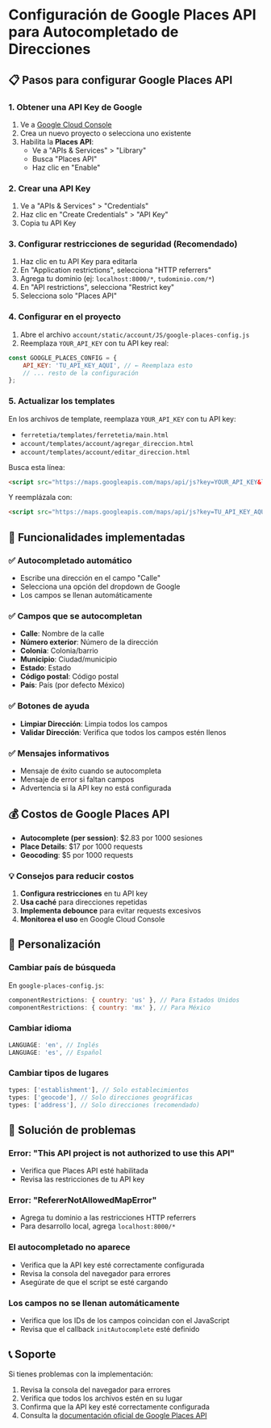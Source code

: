 # Configuración de Google Places API para Autocompletado de Direcciones

## 📋 Pasos para configurar Google Places API

### 1. Obtener una API Key de Google

1. Ve a [Google Cloud Console](https://console.cloud.google.com/)
2. Crea un nuevo proyecto o selecciona uno existente
3. Habilita la **Places API**:
   - Ve a "APIs & Services" > "Library"
   - Busca "Places API"
   - Haz clic en "Enable"

### 2. Crear una API Key

1. Ve a "APIs & Services" > "Credentials"
2. Haz clic en "Create Credentials" > "API Key"
3. Copia tu API Key

### 3. Configurar restricciones de seguridad (Recomendado)

1. Haz clic en tu API Key para editarla
2. En "Application restrictions", selecciona "HTTP referrers"
3. Agrega tu dominio (ej: `localhost:8000/*`, `tudominio.com/*`)
4. En "API restrictions", selecciona "Restrict key"
5. Selecciona solo "Places API"

### 4. Configurar en el proyecto

1. Abre el archivo `account/static/account/JS/google-places-config.js`
2. Reemplaza `YOUR_API_KEY` con tu API key real:

```javascript
const GOOGLE_PLACES_CONFIG = {
    API_KEY: 'TU_API_KEY_AQUI', // ← Reemplaza esto
    // ... resto de la configuración
};
```

### 5. Actualizar los templates

En los archivos de template, reemplaza `YOUR_API_KEY` con tu API key:

- `ferretetia/templates/ferretetia/main.html`
- `account/templates/account/agregar_direccion.html`
- `account/templates/account/editar_direccion.html`

Busca esta línea:
```html
<script src="https://maps.googleapis.com/maps/api/js?key=YOUR_API_KEY&libraries=places&callback=initAutocomplete" async defer></script>
```

Y reemplázala con:
```html
<script src="https://maps.googleapis.com/maps/api/js?key=TU_API_KEY_AQUI&libraries=places&callback=initAutocomplete" async defer></script>
```

## 🚀 Funcionalidades implementadas

### ✅ Autocompletado automático
- Escribe una dirección en el campo "Calle"
- Selecciona una opción del dropdown de Google
- Los campos se llenan automáticamente

### ✅ Campos que se autocompletan
- **Calle**: Nombre de la calle
- **Número exterior**: Número de la dirección
- **Colonia**: Colonia/barrio
- **Municipio**: Ciudad/municipio
- **Estado**: Estado
- **Código postal**: Código postal
- **País**: País (por defecto México)

### ✅ Botones de ayuda
- **Limpiar Dirección**: Limpia todos los campos
- **Validar Dirección**: Verifica que todos los campos estén llenos

### ✅ Mensajes informativos
- Mensaje de éxito cuando se autocompleta
- Mensaje de error si faltan campos
- Advertencia si la API key no está configurada

## 💰 Costos de Google Places API

- **Autocomplete (per session)**: $2.83 por 1000 sesiones
- **Place Details**: $17 por 1000 requests
- **Geocoding**: $5 por 1000 requests

### 💡 Consejos para reducir costos

1. **Configura restricciones** en tu API key
2. **Usa caché** para direcciones repetidas
3. **Implementa debounce** para evitar requests excesivos
4. **Monitorea el uso** en Google Cloud Console

## 🔧 Personalización

### Cambiar país de búsqueda
En `google-places-config.js`:
```javascript
componentRestrictions: { country: 'us' }, // Para Estados Unidos
componentRestrictions: { country: 'mx' }, // Para México
```

### Cambiar idioma
```javascript
LANGUAGE: 'en', // Inglés
LANGUAGE: 'es', // Español
```

### Cambiar tipos de lugares
```javascript
types: ['establishment'], // Solo establecimientos
types: ['geocode'], // Solo direcciones geográficas
types: ['address'], // Solo direcciones (recomendado)
```

## 🐛 Solución de problemas

### Error: "This API project is not authorized to use this API"
- Verifica que Places API esté habilitada
- Revisa las restricciones de tu API key

### Error: "RefererNotAllowedMapError"
- Agrega tu dominio a las restricciones HTTP referrers
- Para desarrollo local, agrega `localhost:8000/*`

### El autocompletado no aparece
- Verifica que la API key esté correctamente configurada
- Revisa la consola del navegador para errores
- Asegúrate de que el script se esté cargando

### Los campos no se llenan automáticamente
- Verifica que los IDs de los campos coincidan con el JavaScript
- Revisa que el callback `initAutocomplete` esté definido

## 📞 Soporte

Si tienes problemas con la implementación:
1. Revisa la consola del navegador para errores
2. Verifica que todos los archivos estén en su lugar
3. Confirma que la API key esté correctamente configurada
4. Consulta la [documentación oficial de Google Places API](https://developers.google.com/maps/documentation/places/web-service)
